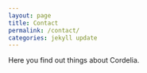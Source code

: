 ```yaml
---
layout: page
title: Contact
permalink: /contact/
categories: jekyll update
---
```

Here you find out things about Cordelia. 
